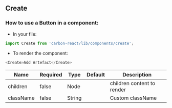 ## Create

### How to use a Button in a component:

* In your file:

```javascript
import Create from 'carbon-react/lib/components/create';
```

* To render the component:

```javascript
<Create>Add Artefact</Create>
```

| Name          | Required       | Type           | Default       | Description   |
| ------------- |  ------------- |  ------------- | ------------- | ------------- |
| children      | false          | Node           |               | children content to render  |
| className     | false          | String         |               | Custom className |
